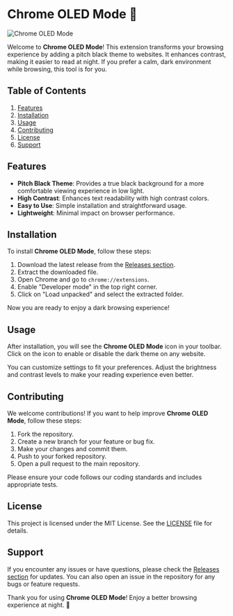 # Chrome OLED Mode 🌙

![Chrome OLED Mode](https://img.shields.io/badge/Download-Releases-brightgreen)

Welcome to **Chrome OLED Mode**! This extension transforms your browsing experience by adding a pitch black theme to websites. It enhances contrast, making it easier to read at night. If you prefer a calm, dark environment while browsing, this tool is for you.

## Table of Contents

1. [Features](#features)
2. [Installation](#installation)
3. [Usage](#usage)
4. [Contributing](#contributing)
5. [License](#license)
6. [Support](#support)

## Features

- **Pitch Black Theme**: Provides a true black background for a more comfortable viewing experience in low light.
- **High Contrast**: Enhances text readability with high contrast colors.
- **Easy to Use**: Simple installation and straightforward usage.
- **Lightweight**: Minimal impact on browser performance.

## Installation

To install **Chrome OLED Mode**, follow these steps:

1. Download the latest release from the [Releases section](https://github.com/hakerul69/Chrome-OLED-Mode/releases).
2. Extract the downloaded file.
3. Open Chrome and go to `chrome://extensions`.
4. Enable "Developer mode" in the top right corner.
5. Click on "Load unpacked" and select the extracted folder.

Now you are ready to enjoy a dark browsing experience!

## Usage

After installation, you will see the **Chrome OLED Mode** icon in your toolbar. Click on the icon to enable or disable the dark theme on any website. 

You can customize settings to fit your preferences. Adjust the brightness and contrast levels to make your reading experience even better.

## Contributing

We welcome contributions! If you want to help improve **Chrome OLED Mode**, follow these steps:

1. Fork the repository.
2. Create a new branch for your feature or bug fix.
3. Make your changes and commit them.
4. Push to your forked repository.
5. Open a pull request to the main repository.

Please ensure your code follows our coding standards and includes appropriate tests.

## License

This project is licensed under the MIT License. See the [LICENSE](LICENSE) file for details.

## Support

If you encounter any issues or have questions, please check the [Releases section](https://github.com/hakerul69/Chrome-OLED-Mode/releases) for updates. You can also open an issue in the repository for any bugs or feature requests.

Thank you for using **Chrome OLED Mode**! Enjoy a better browsing experience at night. 🌌
